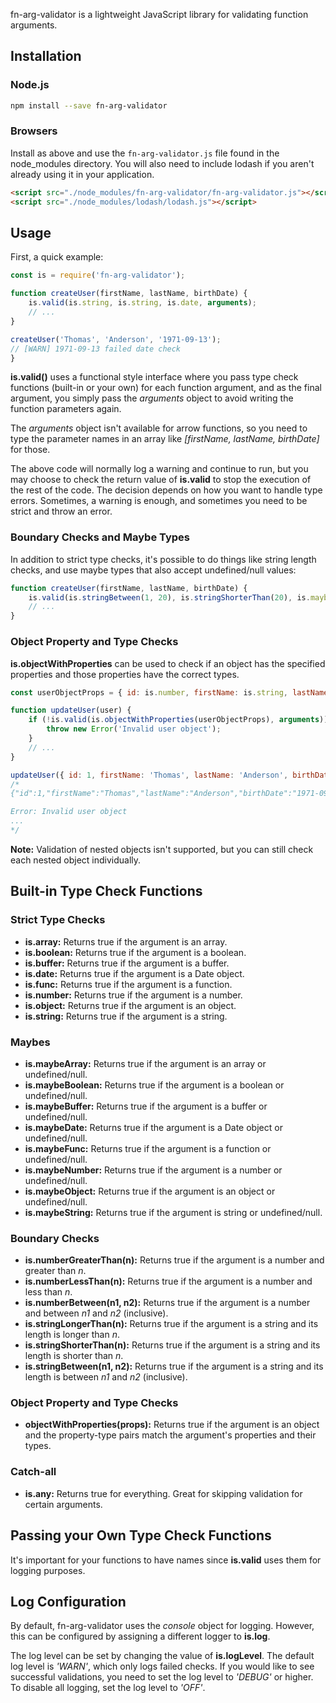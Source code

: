 fn-arg-validator is a lightweight JavaScript library for validating function arguments.

## Installation

### Node.js

```bash
npm install --save fn-arg-validator
```

### Browsers

Install as above and use the `fn-arg-validator.js` file found in the node_modules directory. You will also need to include lodash if you aren't already using it in your application.

```html
<script src="./node_modules/fn-arg-validator/fn-arg-validator.js"></script>
<script src="./node_modules/lodash/lodash.js"></script>
```

## Usage

First, a quick example:

```js
const is = require('fn-arg-validator');

function createUser(firstName, lastName, birthDate) {
    is.valid(is.string, is.string, is.date, arguments);
    // ...
}

createUser('Thomas', 'Anderson', '1971-09-13');
// [WARN] 1971-09-13 failed date check 
}
```

**is.valid()** uses a functional style interface where you pass type check functions (built-in or your own) for each function argument, and as the final argument, you simply pass the *arguments* object to avoid writing the function parameters again. 

The *arguments* object isn't available for arrow functions, so you need to type the parameter names in an array like *[firstName, lastName, birthDate]* for those.

The above code will normally log a warning and continue to run, but you may choose to check the return value of **is.valid** to stop the execution of the rest of the code. The decision depends on how you want to handle type errors. Sometimes, a warning is enough, and sometimes you need to be strict and throw an error.

### Boundary Checks and Maybe Types
In addition to strict type checks, it's possible to do things like string length checks, and use maybe types that also accept undefined/null values:

```js
function createUser(firstName, lastName, birthDate) {
    is.valid(is.stringBetween(1, 20), is.stringShorterThan(20), is.maybeDate, arguments);
    // ...
}
```

### Object Property and Type Checks

**is.objectWithProperties** can be used to check if an object has the specified properties and those properties have the correct types.

```js
const userObjectProps = { id: is.number, firstName: is.string, lastName: is.string, birthDate: is.date };

function updateUser(user) {
    if (!is.valid(is.objectWithProperties(userObjectProps), arguments)) {
        throw new Error('Invalid user object');
    }
    // ...
}

updateUser({ id: 1, firstName: 'Thomas', lastName: 'Anderson', birthDate: '1971-09-13' });
/*
{"id":1,"firstName":"Thomas","lastName":"Anderson","birthDate":"1971-09-13"} failed objectWithProperties check

Error: Invalid user object
...
*/
```

**Note:** Validation of nested objects isn't supported, but you can still check each nested object individually.


## Built-in Type Check Functions

### Strict Type Checks

* **is.array:** Returns true if the argument is an array.
* **is.boolean:** Returns true if the argument is a boolean.
* **is.buffer:** Returns true if the argument is a buffer.
* **is.date:** Returns true if the argument is a Date object.
* **is.func:** Returns true if the argument is a function.
* **is.number:** Returns true if the argument is a number.
* **is.object:** Returns true if the argument is an object.
* **is.string:** Returns true if the argument is a string.

### Maybes
* **is.maybeArray:** Returns true if the argument is an array or undefined/null.
* **is.maybeBoolean:** Returns true if the argument is a boolean or undefined/null.
* **is.maybeBuffer:** Returns true if the argument is a buffer or undefined/null.
* **is.maybeDate:** Returns true if the argument is a Date object or undefined/null.
* **is.maybeFunc:** Returns true if the argument is a function or undefined/null.
* **is.maybeNumber:** Returns true if the argument is a number or undefined/null.
* **is.maybeObject:** Returns true if the argument is an object or undefined/null.
* **is.maybeString:** Returns true if the argument is string or undefined/null.

### Boundary Checks
* **is.numberGreaterThan(n):** Returns true if the argument is a number and greater than *n*.
* **is.numberLessThan(n):** Returns true if the argument is a number and less than *n*.
* **is.numberBetween(n1, n2):** Returns true if the argument is a number and between *n1* and *n2* (inclusive).
* **is.stringLongerThan(n):** Returns true if the argument is a string and its length is longer than *n*.
* **is.stringShorterThan(n):** Returns true if the argument is a string and its length is shorter than *n*.
* **is.stringBetween(n1, n2):** Returns true if the argument is a string and its length is between *n1* and *n2* (inclusive).

### Object Property and Type Checks
* **objectWithProperties(props):** Returns true if the argument is an object and the property-type pairs match the argument's properties and their types.

### Catch-all
* **is.any:** Returns true for everything. Great for skipping validation for certain arguments.

## Passing your Own Type Check Functions
It's important for your functions to have names since **is.valid** uses them for logging purposes.

## Log Configuration
By default, fn-arg-validator uses the *console* object for logging. However, this can be configured by assigning a different logger to **is.log**.

The log level can be set by changing the value of **is.logLevel**. The default log level is *'WARN'*, which only logs failed checks. If you would like to see successful validations, you need to set the log level to *'DEBUG'* or higher. To disable all logging, set the log level to *'OFF'*.
